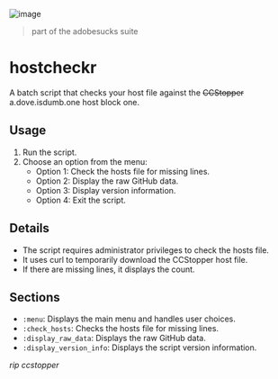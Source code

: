 ![image](https://naymmm.has.rocks/r/HOST.png)
> part of the adobesucks suite
# hostcheckr

A batch script that checks your host file against the ~~CCStopper~~ a.dove.isdumb.one host block one.

## Usage

1. Run the script.
2. Choose an option from the menu:
   - Option 1: Check the hosts file for missing lines.
   - Option 2: Display the raw GitHub data.
   - Option 3: Display version information.
   - Option 4: Exit the script.

## Details

- The script requires administrator privileges to check the hosts file.
- It uses curl to temporarily download the CCStopper host file.
- If there are missing lines, it displays the count.

## Sections

- `:menu`: Displays the main menu and handles user choices.
- `:check_hosts`: Checks the hosts file for missing lines.
- `:display_raw_data`: Displays the raw GitHub data.
- `:display_version_info`: Displays the script version information.


*rip ccstopper*
